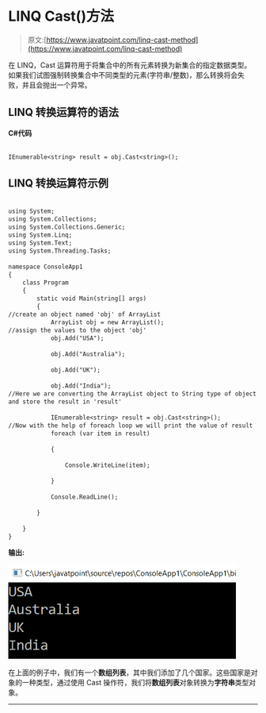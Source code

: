 # LINQ Cast()方法

> 原文:[https://www.javatpoint.com/linq-cast-method](https://www.javatpoint.com/linq-cast-method)

在 LINQ，Cast 运算符用于将集合中的所有元素转换为新集合的指定数据类型。如果我们试图强制转换集合中不同类型的元素(字符串/整数)，那么转换将会失败，并且会抛出一个异常。

## LINQ 转换运算符的语法

**C#代码**

```

IEnumerable<string> result = obj.Cast<string>();

```

## LINQ 转换运算符示例

```

using System;
using System.Collections;
using System.Collections.Generic;
using System.Linq;
using System.Text;
using System.Threading.Tasks;

namespace ConsoleApp1
{
    class Program
    {
        static void Main(string[] args)
        {
//create an object named 'obj' of ArrayList 
            ArrayList obj = new ArrayList();
//assign the values to the object 'obj' 
            obj.Add("USA");

            obj.Add("Australia");

            obj.Add("UK");

            obj.Add("India");
//Here we are converting the ArrayList object to String type of object and store the result in 'result'

            IEnumerable<string> result = obj.Cast<string>();
//Now with the help of foreach loop we will print the value of result
            foreach (var item in result)

            {

                Console.WriteLine(item);

            }

            Console.ReadLine();

        }

    }
}

```

**输出:**

![LINQ Cast() Method](img/74009582d4ac5a7b0469716c697d729b.png)

在上面的例子中，我们有一个**数组列表**，其中我们添加了几个国家。这些国家是对象的一种类型，通过使用 Cast 操作符，我们将**数组列表**对象转换为**字符串**类型对象。

* * *